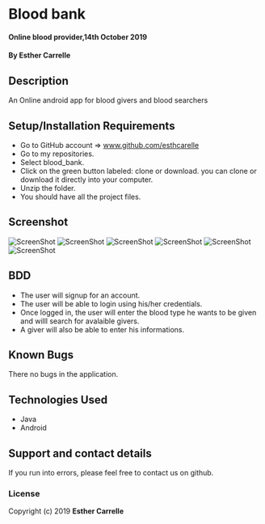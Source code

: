 # Blood bank
#### Online blood provider,14th October 2019
#### By **Esther Carrelle**
## Description
An Online android app for blood givers and blood searchers
## Setup/Installation Requirements
* Go to GitHub account => www.github.com/esthcarelle
* Go to my repositories.
* Select blood_bank.
* Click on the green button labeled: clone or download. you can clone or download it directly into your computer.
* Unzip the folder.
* You should have all the project files.

##  Screenshot
![ScreenShot]( app/src/main/res/drawable/1.png)
![ScreenShot]( app/src/main/res/drawable/2.png)
![ScreenShot]( app/src/main/res/drawable/3.png)
![ScreenShot]( app/src/main/res/drawable/4.png)
![ScreenShot]( app/src/main/res/drawable/5.png)
![ScreenShot]( app/src/main/res/drawable/6.png)



## BDD
* The user will signup for an account.
* The user will be able to login using his/her credentials.
* Once logged in, the user will enter the blood type he wants to be given and willl search for avalaible givers.
* A giver will also be able to enter his informations.
## Known Bugs
There no bugs in the application.
## Technologies Used
* Java
*  Android
## Support and contact details
If you run into errors, please feel free to contact us on github.
### License
Copyright (c) 2019 **Esther Carrelle**
